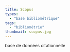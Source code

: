 ```yaml
---
title: Scopus
types:
  - "base bibliométrique"
tags:
  - "bibliométrie"
thumbnail: scopus.jpg
---
```

base de données citationnelle